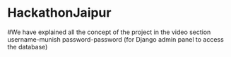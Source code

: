 # HackathonJaipur
#We have explained all the concept of the project in the video section
username-munish
password-password
(for Django admin panel to access the database)
